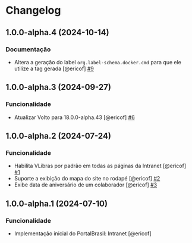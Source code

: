 # Changelog

<!-- You should *NOT* be adding new change log entries to this file.
     You should create a file in the news directory instead.
     For helpful instructions, please see:
     https://6.docs.plone.org/volto/developer-guidelines/contributing.html#create-a-pull-request
-->

<!-- towncrier release notes start -->

## 1.0.0-alpha.4 (2024-10-14)

### Documentação

- Altera a geração do label `org.label-schema.docker.cmd` para que ele utilize a tag gerada [@ericof] [#9](https://github.com/portal-br/intranet/issue/9)

## 1.0.0-alpha.3 (2024-09-27)

### Funcionalidade

- Atualizar Volto para 18.0.0-alpha.43 [@ericof] [#6](https://github.com/portal-br/intranet/issue/6)

## 1.0.0-alpha.2 (2024-07-24)

### Funcionalidade

- Habilita VLibras por padrão em todas as páginas da Intranet [@ericof] [#1](https://github.com/portal-br/intranet/issue/1)
- Suporte a exibição do mapa do site no rodapé [@ericof] [#2](https://github.com/portal-br/intranet/issue/2)
- Exibe data de aniversário de um colaborador [@ericof] [#3](https://github.com/portal-br/intranet/issue/3)

## 1.0.0-alpha.1 (2024-07-10)

### Funcionalidade

- Implementação inicial do PortalBrasil: Intranet [@ericof]
